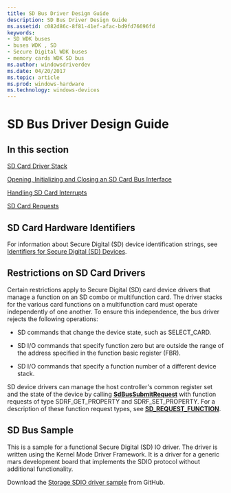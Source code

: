 ```yaml
---
title: SD Bus Driver Design Guide
description: SD Bus Driver Design Guide
ms.assetid: c082d86c-8f81-41ef-afac-bd9fd76696fd
keywords:
- SD WDK buses
- buses WDK , SD
- Secure Digital WDK buses
- memory cards WDK SD bus
ms.author: windowsdriverdev
ms.date: 04/20/2017
ms.topic: article
ms.prod: windows-hardware
ms.technology: windows-devices
---
```


# SD Bus Driver Design Guide


## In this section
[SD Card Driver Stack](https://msdn.microsoft.com/library/windows/hardware/ff537964)

[Opening, Initializing and Closing an SD Card Bus Interface](https://msdn.microsoft.com/library/windows/hardware/ff537442)

[Handling SD Card Interrupts](https://msdn.microsoft.com/library/windows/hardware/ff537177)

[SD Card Requests](https://msdn.microsoft.com/library/windows/hardware/ff537983)
 

## SD Card Hardware Identifiers


For information about Secure Digital (SD) device identification strings, see [Identifiers for Secure Digital (SD) Devices](https://msdn.microsoft.com/library/windows/hardware/ff546279).

## Restrictions on SD Card Drivers


Certain restrictions apply to Secure Digital (SD) card device drivers that manage a function on an SD combo or multifunction card. The driver stacks for the various card functions on a multifunction card must operate independently of one another. To ensure this independence, the bus driver rejects the following operations:

-   SD commands that change the device state, such as SELECT\_CARD.

-   SD I/O commands that specify function zero but are outside the range of the address specified in the function basic register (FBR).

-   SD I/O commands that specify a function number of a different device stack.

SD device drivers can manage the host controller's common register set and the state of the device by calling [**SdBusSubmitRequest**](https://msdn.microsoft.com/library/windows/hardware/ff537909) with function requests of type SDRF\_GET\_PROPERTY and SDRF\_SET\_PROPERTY. For a description of these function request types, see [**SD\_REQUEST\_FUNCTION**](https://msdn.microsoft.com/library/windows/hardware/ff538012).

## SD Bus Sample


This is a sample for a functional Secure Digital (SD) IO driver. The driver is written using the Kernel Mode Driver Framework. It is a driver for a generic mars development board that implements the SDIO protocol without additional functionality.

Download the [Storage SDIO driver sample](http://go.microsoft.com/fwlink/p/?LinkId=617953) from GitHub.

 

 




